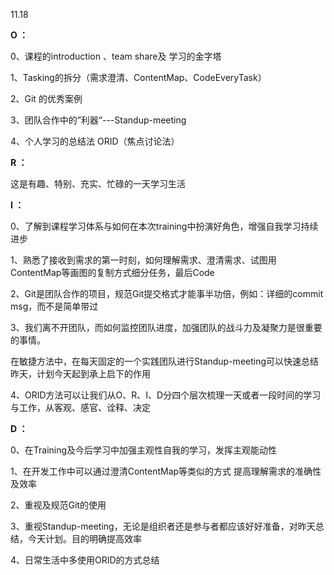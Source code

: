 11.18

**O ：**

0、课程的introduction 、team share及 学习的金字塔

1、Tasking的拆分（需求澄清、ContentMap、CodeEveryTask）

2、Git 的优秀案例

3、团队合作中的”利器“---Standup-meeting 

4、个人学习的总结法 ORID（焦点讨论法）



**R ：**

这是有趣、特别、充实、忙碌的一天学习生活

 

**I ：** 

0、了解到课程学习体系与如何在本次training中扮演好角色，增强自我学习持续进步

1、熟悉了接收到需求的第一时刻，如何理解需求、澄清需求、试图用ContentMap等画图的复制方式细分任务，最后Code

2、Git是团队合作的项目，规范Git提交格式才能事半功倍，例如：详细的commit msg，而不是简单带过

3、我们离不开团队，而如何监控团队进度，加强团队的战斗力及凝聚力是很重要的事情。

​	在敏捷方法中，在每天固定的一个实践团队进行Standup-meeting可以快速总结昨天，计划今天起到承上启下的作用

4、ORID方法可以让我们从O、R、I、D分四个层次梳理一天或者一段时间的学习与工作，从客观、感官、诠释、决定



**D ：**

 0、在Training及今后学习中加强主观性自我的学习，发挥主观能动性

1、在开发工作中可以通过澄清ContentMap等类似的方式 提高理解需求的准确性及效率

2、重视及规范Git的使用

3、重视Standup-meeting，无论是组织者还是参与者都应该好好准备，对昨天总结，今天计划。目的明确提高效率

4、日常生活中多使用ORID的方式总结